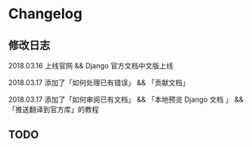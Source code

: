 # Changelog


## 修改日志

2018.03.16 上线官网 && Django 官方文档中文版上线

2018.03.17 添加了「如何处理已有错误」 && 「贡献文档」

2018.03.17 添加了「如何审阅已有文档」 && 「本地预览 Django 文档 」 && 「推送翻译到官方库」的教程

## TODO

